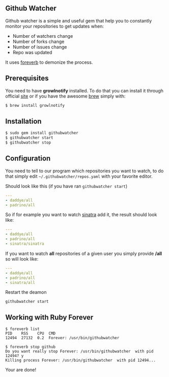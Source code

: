 ## Github Watcher

Github watcher is a simple and useful gem that help you to constantly monitor your repositories to get updates when:

* Number of watchers change
* Number of forks change
* Number of issues change
* Repo was updated

It uses [foreverb](https://github.com/DAddYE/foreverb) to demonize the process.

## Prerequisites

You need to have **growlnotify** installed. To do that you can install it through official [site](http://growl.info) or
if you have the awesome [brew](https://github.com/mxcl/homebrew) simply with:

``` sh
$ brew install growlnotify
```

## Installation

``` sh
$ sudo gem install githubwatcher
$ githubwatcher start
$ githubwatcher stop
```

## Configuration

You need to tell to our program which repositories you want to watch, to do that simply edit ```~/.githubwatcher/repos.yaml```
with your favorite editor.

Should look like this (if you have ran ```githubwatcher start```)

``` yml
---
- daddye/all
- padrino/all
```

So if for example you want to watch [sinatra](https://github.com/sinatra/sinatra) add it, the result should look like:

``` yml
---
- daddye/all
- padrino/all
- sinatra/sinatra
```

If you want to watch **all** repositories of a given user you simply provide **/all** so will look like:

``` yml
---
- daddye/all
- padrino/all
- sinatra/all
```

Restart the deamon

```
githubwatcher start
```

## Working with Ruby Forever

```
$ foreverb list
PID    RSS    CPU  CMD
12494  27132  0.2  Forever: /usr/bin/githubwatcher

$ foreverb stop github
Do you want really stop Forever: /usr/bin/githubwatcher  with pid 12494? y
Killing process Forever: /usr/bin/githubwatcher  with pid 12494...
```

Your are done!
